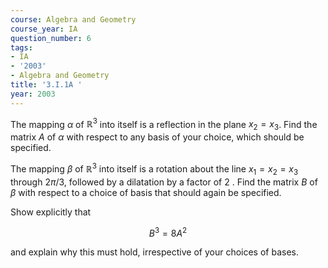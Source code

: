 ```yaml
---
course: Algebra and Geometry
course_year: IA
question_number: 6
tags:
- IA
- '2003'
- Algebra and Geometry
title: '3.I.1A '
year: 2003
---
```



The mapping $\alpha$ of $\mathbb{R}^{3}$ into itself is a reflection in the plane $x_{2}=x_{3}$. Find the matrix $A$ of $\alpha$ with respect to any basis of your choice, which should be specified.

The mapping $\beta$ of $\mathbb{R}^{3}$ into itself is a rotation about the line $x_{1}=x_{2}=x_{3}$ through $2 \pi / 3$, followed by a dilatation by a factor of 2 . Find the matrix $B$ of $\beta$ with respect to a choice of basis that should again be specified.

Show explicitly that

$$B^{3}=8 A^{2}$$

and explain why this must hold, irrespective of your choices of bases.